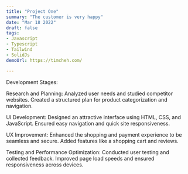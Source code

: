 ```yaml
---
title: "Project One"
summary: "The customer is very happy"
date: "Mar 18 2022"
draft: false
tags:
- Javascript
- Typescript
- Tailwind
- SolidJs
demoUrl: https://timcheh.com/

---
```


Development Stages:

Research and Planning:
Analyzed user needs and studied competitor websites.
Created a structured plan for product categorization and navigation.

UI Development: 
Designed an attractive interface using HTML, CSS, and JavaScript.
Ensured easy navigation and quick site responsiveness.

UX Improvement:
Enhanced the shopping and payment experience to be seamless and secure.
Added features like a shopping cart and reviews.

Testing and Performance Optimization:
Conducted user testing and collected feedback.
Improved page load speeds and ensured responsiveness across devices.
